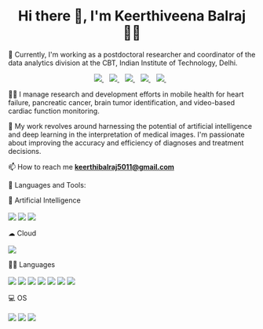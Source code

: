 <h1 align="center">Hi there 👋, I'm Keerthiveena Balraj 👨‍💻 </h1>

🚀 Currently, I'm working as a postdoctoral researcher and coordinator of the data analytics division at the CBT, Indian Institute of Technology, Delhi.

<p align='center'>
  
  <a href="https://www.linkedin.com/in/keerthiveena-balraj-8aa217a1/">
	  <img src="https://img.shields.io/badge/linkedin-%230077B5.svg?&style=for-the-badge&logo=linkedin&logoColor=white" />
  </a>&nbsp;&nbsp;
  <a href="https://www.instagram.com/keerthiveena.23/">
    <img src="https://img.shields.io/badge/instagram-%23E4405F.svg?&style=for-the-badge&logo=instagram&logoColor=white" />        
  </a>&nbsp;&nbsp;

  <a href="https://github.com/keerthibalraj5011">
    <img src="https://img.shields.io/badge/GitHub%20Pages-222222?style=for-the-badge&logo=GitHub%20Pages&logoColor=white" />   
  </a>&nbsp;&nbsp;
    <a href="https://www.kaggle.com/kbalraj">
    <img src="https://img.shields.io/badge/Kaggle-20BEFF?style=for-the-badge&logo=Kaggle&logoColor=white" />        
  </a>&nbsp;&nbsp;
    <a href="https://scholar.google.co.in/citations?user=QGZb-TQAAAAJ&hl=en">
    <img src="https://img.shields.io/badge/Google_Scholar-4285F4?style=for-the-badge&logo=google-scholar&logoColor=white" />        
  </a>&nbsp;&nbsp;



</p>

👨‍💻 I manage research and development efforts in mobile health for heart failure, pancreatic cancer, brain tumor identification, and video-based cardiac function monitoring.

🔬 My work revolves around harnessing the potential of artificial intelligence and deep learning in the interpretation of medical images. I'm passionate about improving the accuracy and efficiency of diagnoses and treatment decisions.

📫 How to reach me **keerthibalraj5011@gmail.com**


🔨 Languages and Tools:

<p align='left'>
  🤖 Artificial Intelligence <br/><br/>
  <img src="https://img.shields.io/badge/Keras-FF0000?style=for-the-badge&logo=keras&logoColor=white" />
  <img src="https://img.shields.io/badge/PyTorch-EE4C2C?style=for-the-badge&logo=pytorch&logoColor=white" />
  <img src="https://img.shields.io/badge/TensorFlow-FF6F00?style=for-the-badge&logo=tensorflow&logoColor=white" />

</p>

<p align='left'>
	☁ Cloud  <br/><br/>
 	<img src= "https://img.shields.io/badge/Amazon_AWS-FF9900?style=for-the-badge&logo=amazonaws&logoColor=white"/>
</p>

</p>
<p align='left'>
	👩‍💻 Languages <br/><br/>
 	<img src= "https://img.shields.io/badge/C-00599C?style=for-the-badge&logo=c&logoColor=white"/>
	<img src= "https://img.shields.io/badge/C%2B%2B-00599C?style=for-the-badge&logo=c%2B%2B&logoColor=white"/>
	<img src= "https://img.shields.io/badge/Keras-D00000?style=for-the-badge&logo=Keras&logoColor=white"/>
 	<img src= "https://img.shields.io/badge/LaTeX-47A141?style=for-the-badge&logo=LaTeX&logoColor=white"/>
 	<img src= "https://img.shields.io/badge/Python-FFD43B?style=for-the-badge&logo=python&logoColor=blue"/>
	<img src= "https://img.shields.io/badge/R-276DC3?style=for-the-badge&logo=r&logoColor=white"/>
 	<img src= "https://img.shields.io/badge/TensorFlow-FF6F00?style=for-the-badge&logo=TensorFlow&logoColor=white"/>

 </p>
 </p>
<p align='left'>
	💻 OS  <br/><br/>
	<img src= "https://img.shields.io/badge/Linux-FCC624?style=for-the-badge&logo=linux&logoColor=black"/>
	<img src= "https://img.shields.io/badge/Ubuntu-E95420?style=for-the-badge&logo=ubuntu&logoColor=white"/>
 	<img src= "https://img.shields.io/badge/Windows-0078D6?style=for-the-badge&logo=windows&logoColor=white"/>
 	
